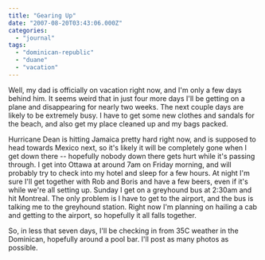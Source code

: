 ```yaml
---
title: "Gearing Up"
date: "2007-08-20T03:43:06.000Z"
categories: 
  - "journal"
tags: 
  - "dominican-republic"
  - "duane"
  - "vacation"
---
```


Well, my dad is officially on vacation right now, and I'm only a few days behind him. It seems weird that in just four more days I'll be getting on a plane and disappearing for nearly two weeks. The next couple days are likely to be extremely busy. I have to get some new clothes and sandals for the beach, and also get my place cleaned up and my bags packed.

Hurricane Dean is hitting Jamaica pretty hard right now, and is supposed to head towards Mexico next, so it's likely it will be completely gone when I get down there -- hopefully nobody down there gets hurt while it's passing through. I get into Ottawa at around 7am on Friday morning, and will probably try to check into my hotel and sleep for a few hours. At night I'm sure I'll get together with Rob and Boris and have a few beers, even if it's while we're all setting up. Sunday I get on a greyhound bus at 2:30am and hit Montreal. The only problem is I have to get to the airport, and the bus is talking me to the greyhound station. Right now I'm planning on hailing a cab and getting to the airport, so hopefully it all falls together.

So, in less that seven days, I'll be checking in from 35C weather in the Dominican, hopefully around a pool bar. I'll post as many photos as possible.
